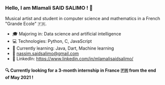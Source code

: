 ### Hello, I am Mlamali SAID SALIMO ! :wave:

Musical artist and student in computer science and mathematics in a French "Grande Ecole" :fr:.

- :mortar_board: Majoring in: Data science and artificial intelligence
- :computer: Technologies: Python, C, JavaScript
- :seedling: Currently learning: Java, Dart, Machine learning
- :email:	nassim.saidsalimo@gmail.com
- :briefcase: LinkedIn: https://www.linkedin.com/in/mlamalisaidsalimo/

#### :mag: Currently looking for a 3-month internship in France :fr: from the end of May 2021 ! 
